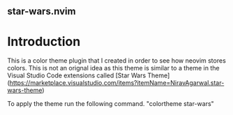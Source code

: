 ## star-wars.nvim

# Introduction 

This is a color theme plugin that I created in order to see how neovim stores
colors. This is not an orignal idea as this theme is similar to a theme 
in the Visual Studio Code extensions called [Star Wars Theme]
(https://marketplace.visualstudio.com/items?itemName=NiravAgarwal.star-wars-theme)

To apply the theme run the following command.
    "colortheme star-wars"
